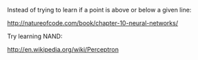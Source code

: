 Instead of trying to learn if a point is above or below a given line:

http://natureofcode.com/book/chapter-10-neural-networks/

Try learning NAND:

http://en.wikipedia.org/wiki/Perceptron
